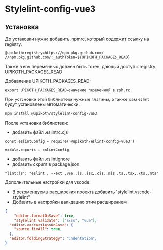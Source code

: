 # Stylelint-config-vue3

## Установка

До установки нужно добавить .npmrc, который содержит ссылку на registry.

```
@upikoth:registry=https://npm.pkg.github.com/
//npm.pkg.github.com/:_authToken=${UPIKOTH_PACKAGES_READ}
```

Также в env переменных должен быть токен, дающий доступ к registry UPIKOTH_PACKAGES_READ

Добавление UPIKOTH_PACKAGES_READ:

```
export UPIKOTH_PACKAGES_READ=значение переменной в zsh.rc.
```

При установке этой библиотеки нужные плагины, а также сам eslint будут установлены автоматически.

```sh
npm install @upikoth/stylelint-config-vue3
```

После установки библиотеки:
+ добавить файл .eslintrc.cjs
```
const eslintConfig = require('@upikoth/eslint-config-vue3')

module.exports = eslintConfig
```
+ добавить файл .eslintignore
+ добавить скрипт в package.json
```
"lint:js": "eslint . --ext .vue,.js,.jsx,.cjs,.mjs,.ts,.tsx,.cts,.mts"
```

Дополнительные настройки для vscode:
+ В рекомендуемы расширения проекта добавить "stylelint.vscode-stylelint"
+ Добавить в настройки валидацию этим расширением
```json
{
	"editor.formatOnSave": true,
	"stylelint.validate": ["scss", "vue"],
  "editor.codeActionsOnSave": {
    "source.fixAll": true,
  },
  "editor.foldingStrategy": "indentation",
}
```
